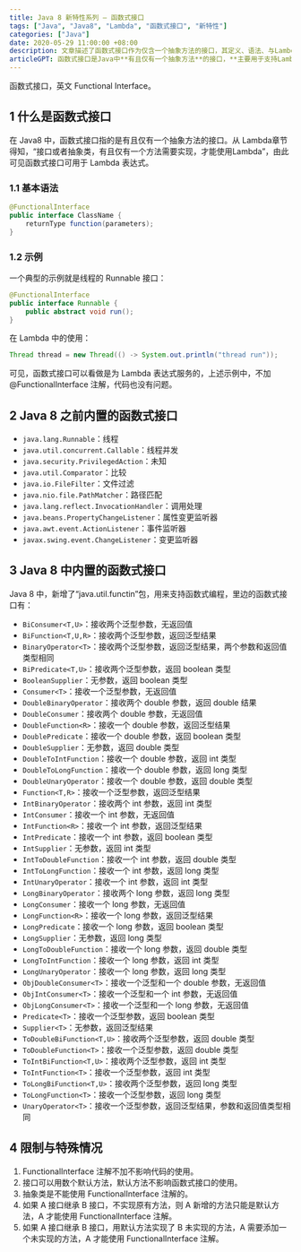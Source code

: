 ```yaml
---
title: Java 8 新特性系列 – 函数式接口
tags: ["Java", "Java8", "Lambda", "函数式接口", "新特性"]
categories: ["Java"]
date: 2020-05-29 11:00:00 +08:00
description: 文章描述了函数式接口作为仅含一个抽象方法的接口，其定义、语法、与Lambda表达式的关联，并列举了Java 8之前及之后内置的各类函数式接口，同时探讨了其使用限制与特殊情况。
articleGPT: 函数式接口是Java中**有且仅有一个抽象方法**的接口，**主要用于支持Lambda表达式**，并**可选地使用`@FunctionalInterface`注解**进行标识。
---
```


函数式接口，英文 Functional Interface。

## 1 什么是函数式接口

在 Java8 中，函数式接口指的是有且仅有一个抽象方法的接口。从 Lambda章节
得知，“接口或者抽象类，有且仅有一个方法需要实现，才能使用Lambda”，由此可见函数式接口可用于 Lambda 表达式。

### 1.1 基本语法

```java
@FunctionalInterface
public interface ClassName {
    returnType function(parameters);
}
```

### 1.2 示例

一个典型的示例就是线程的 Runnable 接口：

```java
@FunctionalInterface
public interface Runnable {
    public abstract void run();
}
```

在 Lambda 中的使用：

```java
Thread thread = new Thread(() -> System.out.println("thread run"));
```

可见，函数式接口可以看做是为 Lambda 表达式服务的，上述示例中，不加 @FunctionalInterface 注解，代码也没有问题。

## 2 Java 8 之前内置的函数式接口

 - `java.lang.Runnable`：线程
 - `java.util.concurrent.Callable`：线程并发
 - `java.security.PrivilegedAction`：未知
 - `java.util.Comparator`：比较
 - `java.io.FileFilter`：文件过滤
 - `java.nio.file.PathMatcher`：路径匹配
 - `java.lang.reflect.InvocationHandler`：调用处理
 - `java.beans.PropertyChangeListener`：属性变更监听器
 - `java.awt.event.ActionListener`：事件监听器
 - `javax.swing.event.ChangeListener`：变更监听器

## 3 Java 8 中内置的函数式接口

Java 8 中，新增了“java.util.functin”包，用来支持函数式编程，里边的函数式接口有：

 - `BiConsumer<T,U>`：接收两个泛型参数，无返回值
 - `BiFunction<T,U,R>`：接收两个泛型参数，返回泛型结果
 - `BinaryOperator<T>`：接收两个泛型参数，返回泛型结果，两个参数和返回值类型相同
 - `BiPredicate<T,U>`：接收两个泛型参数，返回 boolean 类型
 - `BooleanSupplier`：无参数，返回 boolean 类型
 - `Consumer<T>`：接收一个泛型参数，无返回值
 - `DoubleBinaryOperator`：接收两个 double 参数，返回 double 结果
 - `DoubleConsumer`：接收两个 double 参数，无返回值
 - `DoubleFunction<R>`：接收一个 double 参数，返回泛型结果
 - `DoublePredicate`：接收一个 double 参数，返回 boolean 类型
 - `DoubleSupplier`：无参数，返回 double 类型
 - `DoubleToIntFunction`：接收一个 double 参数，返回 int 类型
 - `DoubleToLongFunction`：接收一个 double 参数，返回 long 类型
 - `DoubleUnaryOperator`：接收一个 double 参数，返回 double 类型
 - `Function<T,R>`：接收一个泛型参数，返回泛型结果
 - `IntBinaryOperator`：接收两个 int 参数，返回 int 类型
 - `IntConsumer`：接收一个 int 参数，无返回值
 - `IntFunction<R>`：接收一个 int 参数，返回泛型结果
 - `IntPredicate`：接收一个 int 参数，返回 boolean 类型
 - `IntSupplier`：无参数，返回 int 类型
 - `IntToDoubleFunction`：接收一个 int 参数，返回 double 类型
 - `IntToLongFunction`：接收一个 int 参数，返回 long 类型
 - `IntUnaryOperator`：接收一个 int 参数，返回 int 类型
 - `LongBinaryOperator`：接收两个 long 参数，返回 long 类型
 - `LongConsumer`：接收一个 long 参数，无返回值
 - `LongFunction<R>`：接收一个 long 参数，返回泛型结果
 - `LongPredicate`：接收一个 long 参数，返回 boolean 类型
 - `LongSupplier`：无参数，返回 long 类型
 - `LongToDoubleFunction`：接收一个 long 参数，返回 double 类型
 - `LongToIntFunction`：接收一个 long 参数，返回 int 类型
 - `LongUnaryOperator`：接收一个 long 参数，返回 long 类型
 - `ObjDoubleConsumer<T>`：接收一个泛型和一个 double 参数，无返回值
 - `ObjIntConsumer<T>`：接收一个泛型和一个 int 参数，无返回值
 - `ObjLongConsumer<T>`：接收一个泛型和一个 long 参数，无返回值
 - `Predicate<T>`：接收一个泛型参数，返回 boolean 类型
 - `Supplier<T>`：无参数，返回泛型结果
 - `ToDoubleBiFunction<T,U>`：接收两个泛型参数，返回 double 类型
 - `ToDoubleFunction<T>`：接收一个泛型参数，返回 double 类型
 - `ToIntBiFunction<T,U>`：接收两个泛型参数，返回 int 类型
 - `ToIntFunction<T>`：接收一个泛型参数，返回 int 类型
 - `ToLongBiFunction<T,U>`：接收两个泛型参数，返回 long 类型
 - `ToLongFunction<T>`：接收一个泛型参数，返回 long 类型
 - `UnaryOperator<T>`：接收一个泛型参数，返回泛型结果，参数和返回值类型相同

## 4 限制与特殊情况

  1. FunctionalInterface 注解不加不影响代码的使用。
  2. 接口可以用数个默认方法，默认方法不影响函数式接口的使用。
  3. 抽象类是不能使用 FunctionalInterface 注解的。
  4. 如果 A 接口继承 B 接口，不实现原有方法，则 A 新增的方法只能是默认方法，A 才能使用 FunctionalInterface 注解。
  5. 如果 A 接口继承 B 接口，用默认方法实现了 B 未实现的方法，A 需要添加一个未实现的方法，A 才能使用 FunctionalInterface 注解。
